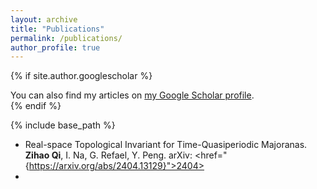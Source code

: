 ```yaml
---
layout: archive
title: "Publications"
permalink: /publications/
author_profile: true
---
```


{% if site.author.googlescholar %}
  <div class="wordwrap">You can also find my articles on <a href="{{site.author.googlescholar}}">my Google Scholar profile</a>.</div>
{% endif %}

{% include base_path %}

* Real-space Topological Invariant for Time-Quasiperiodic Majoranas.
  **Zihao Qi**, I. Na, G. Refael, Y. Peng. arXiv: <href="{https://arxiv.org/abs/2404.13129}">2404>
* 
